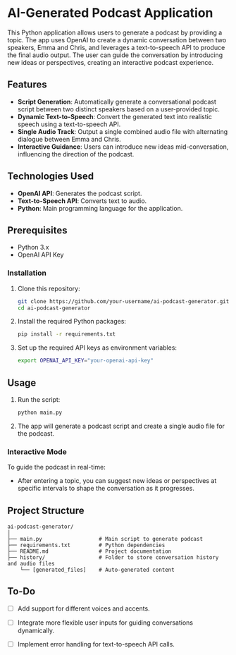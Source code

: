 # AI-Generated Podcast Application

This Python application allows users to generate a podcast by providing a topic. The app uses OpenAI to create a dynamic conversation between two speakers, Emma and Chris, and leverages a text-to-speech API to produce the final audio output. The user can guide the conversation by introducing new ideas or perspectives, creating an interactive podcast experience.

## Features
- **Script Generation**: Automatically generate a conversational podcast script between two distinct speakers based on a user-provided topic.
- **Dynamic Text-to-Speech**: Convert the generated text into realistic speech using a text-to-speech API.
- **Single Audio Track**: Output a single combined audio file with alternating dialogue between Emma and Chris.
- **Interactive Guidance**: Users can introduce new ideas mid-conversation, influencing the direction of the podcast.

## Technologies Used
- **OpenAI API**: Generates the podcast script.
- **Text-to-Speech API**: Converts text to audio.
- **Python**: Main programming language for the application.

## Prerequisites
- Python 3.x
- OpenAI API Key

### Installation
1. Clone this repository:
   ```bash
   git clone https://github.com/your-username/ai-podcast-generator.git
   cd ai-podcast-generator
   ```

2. Install the required Python packages:
   ```bash
   pip install -r requirements.txt
   ```

3. Set up the required API keys as environment variables:
   ```bash
   export OPENAI_API_KEY="your-openai-api-key"
   ```

## Usage
1. Run the script:
   ```bash
   python main.py
   ```

2. The app will generate a podcast script and create a single audio file for the podcast.

### Interactive Mode
To guide the podcast in real-time:
- After entering a topic, you can suggest new ideas or perspectives at specific intervals to shape the conversation as it progresses.

## Project Structure
```
ai-podcast-generator/
│
├── main.py                  # Main script to generate podcast
├── requirements.txt         # Python dependencies
├── README.md                # Project documentation
├── history/                 # Folder to store conversation history and audio files
    └── [generated_files]    # Auto-generated content
```

## To-Do
- [ ] Add support for different voices and accents.
- [ ] Integrate more flexible user inputs for guiding conversations dynamically.
- [ ] Implement error handling for text-to-speech API calls.
  